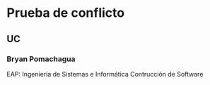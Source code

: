 # Prueba de conflicto
## UC
### Bryan Pomachagua
EAP: Ingeniería de Sistemas e Informática
Contrucción de Software
